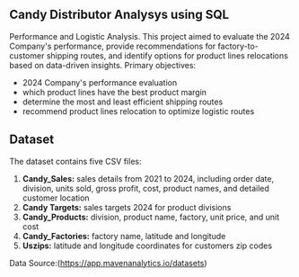## Candy Distributor Analysys using SQL
Performance and Logistic Analysis. 
This project aimed to evaluate the 2024 Company's performance, provide recommendations for factory-to-customer shipping routes, and identify options for product lines relocations based on data-driven insights.
Primary objectives: 
- 2024 Company's performance evaluation
- which product lines have the best product margin
- determine the most and least efficient shipping routes
- recommend product lines relocation to optimize logistic routes

## Dataset
The dataset contains five CSV files:
1. **Candy_Sales:** sales details from 2021 to 2024, including order date, division, units sold, gross profit, cost, product names, and detailed customer location
2. **Candy Targets:** sales targets 2024 for product divisions
3. **Candy_Products:** division, product name, factory, unit price, and unit cost
4. **Candy_Factories:** factory name, latitude and longitude
5. **Uszips:** latitude and longitude coordinates for customers zip codes
   
Data Source:(https://app.mavenanalytics.io/datasets)
